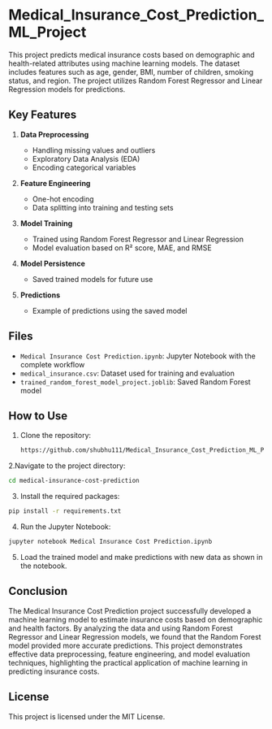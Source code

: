 # Medical_Insurance_Cost_Prediction_ML_Project
This project predicts medical insurance costs based on demographic and health-related attributes using machine learning models. The dataset includes features such as age, gender, BMI, number of children, smoking status, and region. The project utilizes Random Forest Regressor and Linear Regression models for predictions.

## Key Features
1. **Data Preprocessing**
   - Handling missing values and outliers
   - Exploratory Data Analysis (EDA)
   - Encoding categorical variables

2. **Feature Engineering**
   - One-hot encoding
   - Data splitting into training and testing sets

3. **Model Training**
   - Trained using Random Forest Regressor and Linear Regression
   - Model evaluation based on R² score, MAE, and RMSE

4. **Model Persistence**
   - Saved trained models for future use

5. **Predictions**
   - Example of predictions using the saved model

## Files
- `Medical Insurance Cost Prediction.ipynb`: Jupyter Notebook with the complete workflow
- `medical_insurance.csv`: Dataset used for training and evaluation
- `trained_random_forest_model_project.joblib`: Saved Random Forest model

## How to Use
1. Clone the repository:
   ```bash
   https://github.com/shubhu111/Medical_Insurance_Cost_Prediction_ML_Project.git
   ```
2.Navigate to the project directory:
```bash
cd medical-insurance-cost-prediction
```
3. Install the required packages:
```bash
pip install -r requirements.txt
```
4. Run the Jupyter Notebook:
```bash
jupyter notebook Medical Insurance Cost Prediction.ipynb
```
5. Load the trained model and make predictions with new data as shown in the notebook.

## Conclusion
The Medical Insurance Cost Prediction project successfully developed a machine learning model to estimate insurance costs based on demographic and health factors. By analyzing the data and using Random Forest Regressor and Linear Regression models, we found that the Random Forest model provided more accurate predictions. This project demonstrates effective data preprocessing, feature engineering, and model evaluation techniques, highlighting the practical application of machine learning in predicting insurance costs.

## License
This project is licensed under the MIT License.
